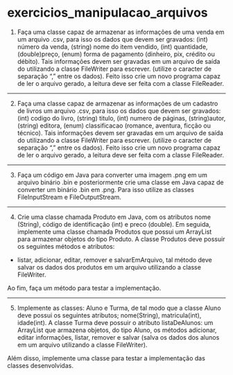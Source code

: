 # exercicios_manipulacao_arquivos
1)  Faça uma classe capaz de armazenar as informações de uma venda em um arquivo .csv, para isso os dados que devem ser gravados: (int) número da venda, (string) nome do item vendido, (int) quantidade, (double)preço, (enum) forma de pagamento (dinheiro, pix, crédito ou débito). Tais informações devem ser gravadas em um arquivo de saída do utilizando a classe FileWriter para escrever. (utilize o caracter de separação “,” entre os dados).
  Feito isso crie um novo programa capaz de ler o arquivo gerado, a leitura deve ser feita com a classe FileReader.

---

2) Faça uma classe capaz de armazenar as informações de um cadastro de livros um arquivo .csv, para isso os dados que devem ser gravados: (int) codigo do livro, (string) titulo, (int) numero de páginas, (string)autor, (string) editora, (enum) classificacao (romance, aventura, ficção ou técnico). Tais informações devem ser gravadas em um arquivo de saída do utilizando a classe FileWriter para escrever. (utilize o caracter de separação “,” entre os dados).
   Feito isso crie um novo programa capaz de ler o arquivo gerado, a leitura deve ser feita com a classe FileReader.

---

3)  Faça um código em Java para converter uma imagem .png em um arquivo binário .bin e posteriormente crie uma classe em Java capaz de converter um binário .bin em .png. Para isso utilize as classes FileInputStream e FileOutputStream.

---

4) Crie uma classe chamada Produto em Java, com os atributos nome (String), código de identificação (int) e preco (double). Em seguida, implemente uma classe chamada Produtos que possui um ArrayList para armazenar objetos do tipo Produto. A classe Produtos deve possuir os seguintes métodos e atributos:
- listar, adicionar, editar, remover e salvarEmArquivo, tal método deve salvar os dados dos produtos em um arquivo utilizando a classe FileWriter.

 Ao fim, faça um método para testar a implementação.

---

5) Implemente as classes: Aluno e Turma, de tal modo que a classe Aluno deve possui os seguintes atributos; nome(String), matricula(int), idade(int). A classe Turma deve possuir o atributo listaDeAlunos: um ArrayList que armazena objetos, do tipo Aluno, os métodos  adicionar, editar informações, listar, remover e salvar (salva os dados dos alunos em um arquivo utilizando a classe FileWriter).

 Além disso, implemente uma classe para testar a implementação das classes desenvolvidas.






